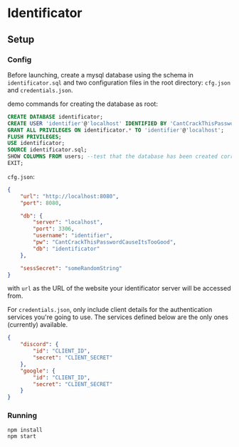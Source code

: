 # Identificator

## Setup

### Config
Before launching, create a mysql database using the schema in `identificator.sql` and two configuration files in the root directory: `cfg.json` and `credentials.json`.

demo commands for creating the database as root:
```sql
CREATE DATABASE identificator;
CREATE USER 'identifier'@'localhost' IDENTIFIED BY 'CantCrackThisPasswordCauseItsTooGood';
GRANT ALL PRIVILEGES ON identificator.* TO 'identifier'@'localhost';
FLUSH PRIVILEGES;
USE identificator;
SOURCE identificator.sql; 
SHOW COLUMNS FROM users; --test that the database has been created correctly
EXIT;
```

`cfg.json`:
```json
{
    "url": "http://localhost:8080",
    "port": 8080,

    "db": {
        "server": "localhost",
        "port": 3306,
        "username": "identifier",
        "pw": "CantCrackThisPasswordCauseItsTooGood",
        "db": "identificator"
    },

    "sessSecret": "someRandomString"
}
```
with `url` as the URL of the website your identificator server will be accessed from.



For `credentials.json`, only include client details for the authentication services you're going to use.
The services defined below are the only ones (currently) available.
```json
{
    "discord": {
        "id": "CLIENT_ID",
        "secret": "CLIENT_SECRET"
    },
    "google": {
        "id": "CLIENT_ID",
        "secret": "CLIENT_SECRET"
    }
}
```

### Running
```
npm install
npm start
```